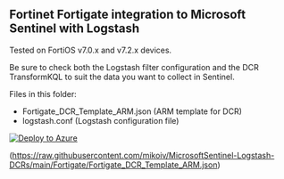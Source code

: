 ## Fortinet Fortigate integration to Microsoft Sentinel with Logstash ##

Tested on FortiOS v7.0.x and v7.2.x devices.

Be sure to check both the Logstash filter configuration and the DCR TransformKQL to suit the data you want to collect in Sentinel.

Files in this folder:
- Fortigate_DCR_Template_ARM.json (ARM template for DCR) 
- logstash.conf (Logstash configuration file)


[![Deploy to Azure](https://aka.ms/deploytoazurebutton)](https://portal.azure.com/#create/Microsoft.Template/uri/https%3A%2F%2Fraw.githubusercontent.com%2Fmikoiv%2FMicrosoftSentinel-Logstash-DCRs%2Fmain%2FFortigate%2FFortigate_DCR_Template_ARM.json)

(https://raw.githubusercontent.com/mikoiv/MicrosoftSentinel-Logstash-DCRs/main/Fortigate/Fortigate_DCR_Template_ARM.json)
